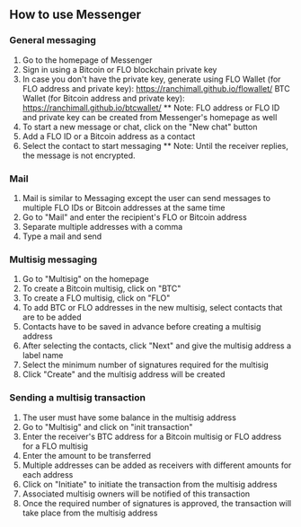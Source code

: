 ## How to use Messenger  
### General messaging  
1. Go to the homepage of Messenger
2. Sign in using a Bitcoin or FLO blockchain private key
3. In case you don't have the private key, generate using
   FLO Wallet (for FLO address and private key): https://ranchimall.github.io/flowallet/
   BTC Wallet (for Bitcoin address and private key): https://ranchimall.github.io/btcwallet/
** Note: FLO address or FLO ID and private key can be created from Messenger's homepage as well
4. To start a new message or chat, click on the "New chat" button
5. Add a FLO ID or a Bitcoin address as a contact
6. Select the contact to start messaging
** Note: Until the receiver replies, the message is not encrypted.

### Mail  
1. Mail is similar to Messaging except the user can send messages to multiple FLO IDs or Bitcoin addresses at the same time
2. Go to "Mail" and enter the recipient's FLO or Bitcoin address
3. Separate multiple addresses with a comma
4. Type a mail and send

### Multisig messaging  
1. Go to "Multisig" on the homepage
2. To create a Bitcoin multisig, click on "BTC"
3. To create a FLO multisig, click on "FLO"
4. To add BTC or FLO addresses in the new multisig, select contacts that are to be added
5. Contacts have to be saved in advance before creating a multisig address
6. After selecting the contacts, click "Next" and give the multisig address a label name
7. Select the minimum number of signatures required for the multisig
8. Click "Create" and the multisig address will be created

### Sending a multisig transaction  
1. The user must have some balance in the multisig address
2. Go to "Multisig" and click on "init transaction"
3. Enter the receiver's BTC address for a Bitcoin multisig or FLO address for a FLO multisig
4. Enter the amount to be transferred
5. Multiple addresses can be added as receivers with different amounts for each address
6. Click on "Initiate" to initiate the transaction from the multisig address
7. Associated multisig owners will be notified of this transaction
8. Once the required number of signatures is approved, the transaction will take place from the multisig address
